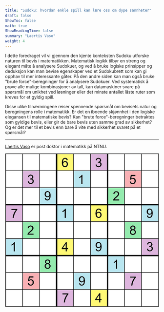 ```yaml
---
title: "Sudoku: hvordan enkle spill kan lære oss om dype sannheter"
draft: false
ShowToc: false
math: true
ShowReadingTime: false
summary: "Laertis Vaso"
weight: 4
---
```



I dette foredraget vil vi gjennom den kjente konteksten Sudoku utforske naturen til bevis i matematikken. Matematisk logikk tilbyr en streng og elegant måte å analysere Sudokuer, og ved å bruke logiske prinsipper og deduksjon kan man bevise egenskaper ved et Sudokubrett som kan gi opphav til mer interessante gåter. På den andre siden kan man også bruke "brute force"-beregninger for å analysere Sudokuer. Ved systematisk å prøve alle mulige kombinasjoner av tall, kan datamaskiner svare på spørsmål om unikhet ved løsninger eller det minste antallet låste ruter som kreves for et gyldig spill.

Disse ulike tilnærmingene reiser spennende spørsmål om bevisets natur og beregningens rolle i matematikk. Er det en iboende skjønnhet i den logiske elegansen til matematiske bevis? Kan "brute force"-beregninger betraktes som gyldige bevis, eller gir de bare bevis uten samme grad av sikkerhet? Og er det mer til et bevis enn bare å vite med sikkerhet svaret på et spørsmål?

---

[Laertis Vaso](https://www.laertisvaso.com/) er post doktor i matematikk på NTNU.

<img src="images/sudoku1.png#invert" alt="Error loading image" width="700"/>